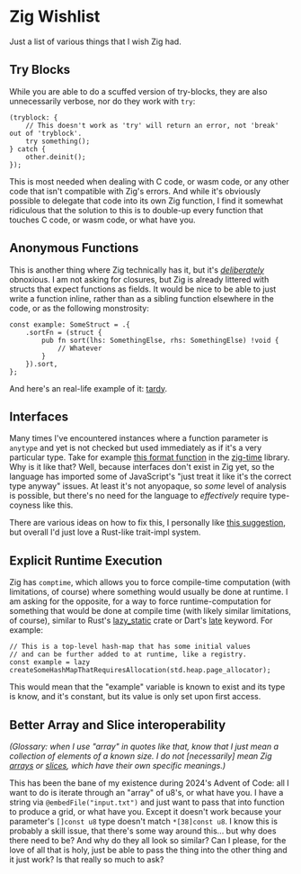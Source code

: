 
# Zig Wishlist
Just a list of various things that I wish Zig had.

## Try Blocks
While you are able to do a scuffed version of try-blocks, they are also unnecessarily verbose, nor do they work with `try`:
```zig
(tryblock: {
	// This doesn't work as 'try' will return an error, not 'break' out of 'tryblock'.
	try something();
} catch {
	other.deinit();
});
```
This is most needed when dealing with C code, or wasm code, or any other code that isn't compatible with Zig's errors. And while it's obviously possible to delegate that code into its own Zig function, I find it somewhat ridiculous that the solution to this is to double-up every function that touches C code, or wasm code, or what have you.

## Anonymous Functions
This is another thing where Zig technically has it, but it's *[deliberately](https://github.com/ziglang/zig/issues/1717#issuecomment-1627790251)* obnoxious. I am not asking for closures, but Zig is already littered with structs that expect functions as fields. It would be nice to be able to just write a function inline, rather than as a sibling function elsewhere in the code, or as the following monstrosity:
```zig
const example: SomeStruct = .{
	.sortFn = (struct {
		pub fn sort(lhs: SomethingElse, rhs: SomethingElse) !void {
			// Whatever
		}
	}).sort,
};
```
And here's an real-life example of it: [tardy](https://github.com/tardy-org/tardy/blob/c07afd03b8d573cc95a07c1e7a73237502ff94e2/examples/echo/main.zig#L70-L74).

## Interfaces
Many times I've encountered instances where a function parameter is `anytype` and yet is not checked but used immediately as if it's a very particular type. Take for example [this format function](https://github.com/nektro/zig-time/blob/e946a144423cdb5dac3d46d6856c6e6da73e9305/time.zig#L218) in the [zig-time](https://github.com/nektro/zig-time) library. Why is it like that? Well, because interfaces don't exist in Zig yet, so the language has imported some of JavaScript's "just treat it like it's the correct type anyway" issues. At least it's not anyopaque, so *some* level of analysis is possible, but there's no need for the language to *effectively* require type-coyness like this.

There are various ideas on how to fix this, I personally like [this suggestion](https://github.com/ziglang/zig/issues/17198#issuecomment-2533468501), but overall I'd just love a Rust-like trait-impl system.

## Explicit Runtime Execution
Zig has `comptime`, which allows you to force compile-time computation (with limitations, of course) where something would usually be done at runtime. I am asking for the opposite, for a way to force runtime-computation for something that would be done at compile time (with likely similar limitations, of course), similar to Rust's [lazy_static](https://docs.rs/lazy_static/latest/lazy_static/) crate or Dart's [late](https://dart.dev/language/variables#late-variables) keyword. For example:
```zig
// This is a top-level hash-map that has some initial values
// and can be further added to at runtime, like a registry.
const example = lazy createSomeHashMapThatRequiresAllocation(std.heap.page_allocator);
```
This would mean that the "example" variable is known to exist and its type is know, and it's constant, but its value is only set upon first access.

## Better Array and Slice interoperability
*(Glossary: when I use "array" in quotes like that, know that I just mean a collection of elements of a known size. I do not [necessarily] mean Zig [arrays](https://ziglang.org/documentation/0.13.0/#Arrays) or [slices](https://ziglang.org/documentation/0.13.0/#Slices), which have their own specific meanings.)*

This has been the bane of my existence during 2024's Advent of Code: all I want to do is iterate through an "array" of u8's, or what have you. I have a string via `@embedFile("input.txt")` and just want to pass that into function to produce a grid, or what have you. Except it doesn't work because your parameter's `[]const u8` type doesn't match `*[38]const u8`. I know this is probably a skill issue, that there's some way around this... but why does there need to be? And why do they all look so similar? Can I please, for the love of all that is holy, just be able to pass the thing into the other thing and it just work? Is that really so much to ask?
